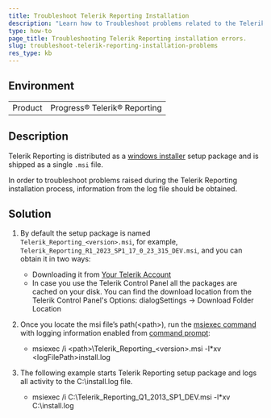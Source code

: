```yaml
---
title: Troubleshoot Telerik Reporting Installation
description: "Learn how to Troubleshoot problems related to the Telerik Reporting Installation process by activating the logging."
type: how-to
page_title: Troubleshooting Telerik Reporting installation errors.
slug: troubleshoot-telerik-reporting-installation-problems
res_type: kb
---
```

 
## Environment

<table>
	<tr>
		<td>Product</td>
		<td>Progress® Telerik® Reporting</td>
	</tr>
</table>

## Description

Telerik Reporting is distributed as a [windows installer](https://learn.microsoft.com/en-us/windows/win32/msi/windows-installer-portal) setup package and is shipped as a single `.msi` file.

In order to troubleshoot problems raised during the Telerik Reporting installation process, information from the log file should be obtained.

## Solution

1. By default the setup package is named `Telerik_Reporting_<version>.msi`, for example, `Telerik_Reporting_R1_2023_SP1_17_0_23_315_DEV.msi`, and you can obtain it in two ways:

	- Downloading it from [Your Telerik Account](https://www.telerik.com/account/downloads/product-download?product=REPORTING)
	- In case you use the Telerik Control Panel all the packages are cached on your disk. You can find the download location from the Telerik Control Panel's Options: dialogSettings -> Download Folder Location

1. Once you locate the msi file’s path(&lt;path&gt;), run the [msiexec command](https://learn.microsoft.com/en-us/previous-versions/windows/it-pro/windows-server-2003/cc759262(v=ws.10)) with logging information enabled from [command prompt](https://learn.microsoft.com/en-us/windows/win32/msi/command-line-options):

	- msiexec /i &lt;path&gt;\Telerik\_Reporting\_&lt;version&gt;.msi -l\*xv &lt;logFilePath&gt;install.log

1. The following example starts Telerik Reporting setup package and logs all activity to the C:\install.log file.

	- msiexec /i C:\Telerik\_Reporting\_Q1\_2013\_SP1\_DEV.msi -l\*xv C:\install.log
